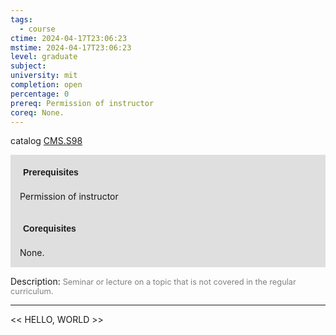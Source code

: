 ```yaml
---
tags:
  - course
ctime: 2024-04-17T23:06:23
mstime: 2024-04-17T23:06:23
level: graduate
subject: 
university: mit
completion: open
percentage: 0
prereq: Permission of instructor
coreq: None.
---
```


catalog [CMS.S98](http://student.mit.edu/catalog/mCMSa.html#CMS.S98)

<span style="display: block; padding: 15px; background-color: rgb(100, 100, 100, 0.2);"><font id="m_prereq134_0" style="display: block; font-family: Arial, sans-serif; font-weight: bold; padding: 5px">Prerequisites</font><br><span id="prereq134_0">Permission of instructor</span></span>
<span style="display: block; padding: 15px; background-color: rgb(100, 100, 100, 0.2);"><font id="m_coreq134_0" style="display: block; font-family: Arial, sans-serif; font-weight: bold; padding: 5px">Corequisites</font><br><span id="coreq134_0">None.</span></span>

<font style="">Description:</font>
<font style="color: grey; font-size: 0.8rem;">Seminar or lecture on a topic that is not covered in the regular curriculum.</font>



---

<< HELLO, WORLD >>
